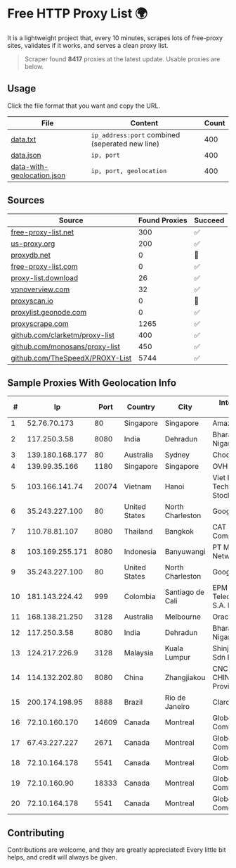 
# Free HTTP Proxy List 🌍

It is a lightweight project that, every 10 minutes, scrapes lots of free-proxy sites, validates if it works, and serves a clean proxy list.


> Scraper found **8417** proxies at the latest update. Usable proxies are below.

## Usage

Click the file format that you want and copy the URL.


|File|Content|Count|
|----|-------|-----|
|[data.txt](https://raw.githubusercontent.com/themiralay/Proxy-List-World/master/data.txt)|`ip_address:port` combined (seperated new line)|400|
|[data.json](https://raw.githubusercontent.com/themiralay/Proxy-List-World/master/data.json)|`ip, port`|400|
|[data-with-geolocation.json](https://raw.githubusercontent.com/themiralay/Proxy-List-World/master/data-with-geolocation.json)|`ip, port, geolocation`|400|

## Sources

|Source|Found Proxies|Succeed|
|------|-------------|-------|
|[free-proxy-list.net](https://free-proxy-list.net)|300|✅|
|[us-proxy.org](https://www.us-proxy.org)|200|✅|
|[proxydb.net](http://proxydb.net)|0|🚫|
|[free-proxy-list.com](https://free-proxy-list.com/?page=&port=&type%5B%5D=http&type%5B%5D=https&up_time=0&search=Search)|0|✅|
|[proxy-list.download](https://www.proxy-list.download/HTTP)|26|✅|
|[vpnoverview.com](https://vpnoverview.com/privacy/anonymous-browsing/free-proxy-servers)|32|✅|
|[proxyscan.io](https://www.proxyscan.io)|0|🚫|
|[proxylist.geonode.com](https://proxylist.geonode.com/api/proxy-list?limit=300&page=1&sort_by=lastChecked&sort_type=desc&protocols=http,https)|0|✅|
|[proxyscrape.com](https://api.proxyscrape.com/v2/?request=displayproxies&protocol=http&timeout=10000&country=all&ssl=all&anonymity=all)|1265|✅|
|[github.com/clarketm/proxy-list](https://raw.githubusercontent.com/clarketm/proxy-list/master/proxy-list-raw.txt)|400|✅|
|[github.com/monosans/proxy-list](https://raw.githubusercontent.com/monosans/proxy-list/main/proxies/http.txt)|450|✅|
|[github.com/TheSpeedX/PROXY-List](https://raw.githubusercontent.com/TheSpeedX/PROXY-List/master/http.txt)|5744|✅|


## Sample Proxies With Geolocation Info

|#|Ip|Port|Country|City|Internet Service Provider|
|-|--|----|-------|----|-------------------------|
|1|52.76.70.173|80|Singapore|Singapore|Amazon.com, Inc.|
|2|117.250.3.58|8080|India|Dehradun|Bharat Sanchar Nigam Ltd|
|3|139.180.168.177|80|Australia|Sydney|Choopa|
|4|139.99.35.166|1180|Singapore|Singapore|OVH SAS|
|5|103.166.141.74|20074|Vietnam|Hanoi|Viet NAM Cloud Technology Joint Stock Company|
|6|35.243.227.100|80|United States|North Charleston|Google LLC|
|7|110.78.81.107|8080|Thailand|Bangkok|CAT Telecom Public Company Limited|
|8|103.169.255.171|8080|Indonesia|Banyuwangi|PT Master Star Network|
|9|35.243.227.100|80|United States|North Charleston|Google LLC|
|10|181.143.224.42|999|Colombia|Santiago de Cali|EPM Telecomunicaciones S.A. E.S.P.|
|11|168.138.21.250|3128|Australia|Melbourne|Oracle Corporation|
|12|117.250.3.58|8080|India|Dehradun|Bharat Sanchar Nigam Ltd|
|13|124.217.226.9|3128|Malaysia|Kuala Lumpur|Shinjiru Technology Sdn Bhd|
|14|114.132.202.80|8080|China|Zhangjiakou|CNC Group CHINA169 Hebei Province network|
|15|200.174.198.95|8888|Brazil|Rio de Janeiro|Claro S.A|
|16|72.10.160.170|14609|Canada|Montreal|GloboTech Communications|
|17|67.43.227.227|2671|Canada|Montreal|GloboTech Communications|
|18|72.10.164.178|5541|Canada|Montreal|GloboTech Communications|
|19|72.10.160.90|18333|Canada|Montreal|GloboTech Communications|
|20|72.10.164.178|5541|Canada|Montreal|GloboTech Communications|



## Contributing

Contributions are welcome, and they are greatly appreciated! Every
little bit helps, and credit will always be given.

